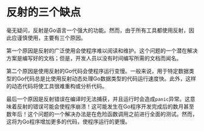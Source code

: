 # **反射的三个缺点**

毫无疑问，反射是Go语言一个强大的功能。然而，由于所有工具都使用反射，因此应谨慎使用，主要有三个原因。

第一个原因是反射的广泛使用会使程序难以阅读和维护。这个问题的一个潜在解决方案是编写好的文档；但是，开发人员以没有时间编写所需的文档而闻名。

第二个原因是使用反射的Go代码会使程序运行变慢。一般来说，用于特定数据类型的Go代码总是比使用反射动态处理Go数据类型的代码运行速度快。此外，这样的动态代码将使工具很难重构或分析代码。

最后一个原因是反射错误在编译时无法捕获，并且运行时会造成```panic```异常。这意味着反射的错误可能会使程序崩溃！这可能发生在Go程序开发完成后的数月甚至数年后！这个问题的一个解决办法是在危险函数调用之前进行全面的测试。然而，这将为Go程序增加更多的代码，使程序运行的更慢。